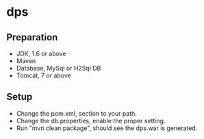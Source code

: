 dps
===

## Preparation
* JDK, 1.6 or above
* Maven
* Database, MySql or H2Sql DB
* Tomcat, 7 or above

## Setup
* Change the pom.xml, section <outputDirectory> to your path.
* Change the db.properties, enable the proper setting.
* Run "mvn clean package", should see the dps.war is generated.  
